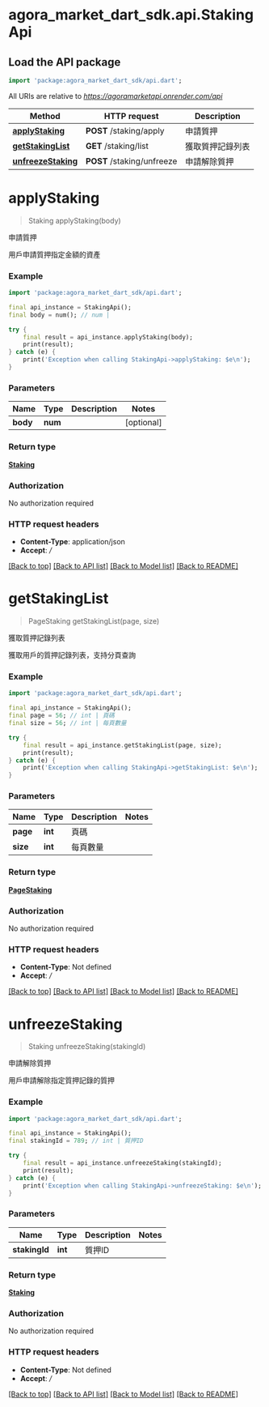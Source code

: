 # agora_market_dart_sdk.api.StakingApi

## Load the API package
```dart
import 'package:agora_market_dart_sdk/api.dart';
```

All URIs are relative to *https://agoramarketapi.onrender.com/api*

Method | HTTP request | Description
------------- | ------------- | -------------
[**applyStaking**](StakingApi.md#applystaking) | **POST** /staking/apply | 申請質押
[**getStakingList**](StakingApi.md#getstakinglist) | **GET** /staking/list | 獲取質押記錄列表
[**unfreezeStaking**](StakingApi.md#unfreezestaking) | **POST** /staking/unfreeze | 申請解除質押


# **applyStaking**
> Staking applyStaking(body)

申請質押

用戶申請質押指定金額的資產

### Example
```dart
import 'package:agora_market_dart_sdk/api.dart';

final api_instance = StakingApi();
final body = num(); // num | 

try {
    final result = api_instance.applyStaking(body);
    print(result);
} catch (e) {
    print('Exception when calling StakingApi->applyStaking: $e\n');
}
```

### Parameters

Name | Type | Description  | Notes
------------- | ------------- | ------------- | -------------
 **body** | **num**|  | [optional] 

### Return type

[**Staking**](Staking.md)

### Authorization

No authorization required

### HTTP request headers

 - **Content-Type**: application/json
 - **Accept**: */*

[[Back to top]](#) [[Back to API list]](../README.md#documentation-for-api-endpoints) [[Back to Model list]](../README.md#documentation-for-models) [[Back to README]](../README.md)

# **getStakingList**
> PageStaking getStakingList(page, size)

獲取質押記錄列表

獲取用戶的質押記錄列表，支持分頁查詢

### Example
```dart
import 'package:agora_market_dart_sdk/api.dart';

final api_instance = StakingApi();
final page = 56; // int | 頁碼
final size = 56; // int | 每頁數量

try {
    final result = api_instance.getStakingList(page, size);
    print(result);
} catch (e) {
    print('Exception when calling StakingApi->getStakingList: $e\n');
}
```

### Parameters

Name | Type | Description  | Notes
------------- | ------------- | ------------- | -------------
 **page** | **int**| 頁碼 | 
 **size** | **int**| 每頁數量 | 

### Return type

[**PageStaking**](PageStaking.md)

### Authorization

No authorization required

### HTTP request headers

 - **Content-Type**: Not defined
 - **Accept**: */*

[[Back to top]](#) [[Back to API list]](../README.md#documentation-for-api-endpoints) [[Back to Model list]](../README.md#documentation-for-models) [[Back to README]](../README.md)

# **unfreezeStaking**
> Staking unfreezeStaking(stakingId)

申請解除質押

用戶申請解除指定質押記錄的質押

### Example
```dart
import 'package:agora_market_dart_sdk/api.dart';

final api_instance = StakingApi();
final stakingId = 789; // int | 質押ID

try {
    final result = api_instance.unfreezeStaking(stakingId);
    print(result);
} catch (e) {
    print('Exception when calling StakingApi->unfreezeStaking: $e\n');
}
```

### Parameters

Name | Type | Description  | Notes
------------- | ------------- | ------------- | -------------
 **stakingId** | **int**| 質押ID | 

### Return type

[**Staking**](Staking.md)

### Authorization

No authorization required

### HTTP request headers

 - **Content-Type**: Not defined
 - **Accept**: */*

[[Back to top]](#) [[Back to API list]](../README.md#documentation-for-api-endpoints) [[Back to Model list]](../README.md#documentation-for-models) [[Back to README]](../README.md)

